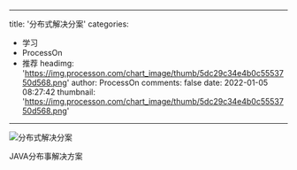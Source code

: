 
---
title: '分布式解决分案'
categories: 
 - 学习
 - ProcessOn
 - 推荐
headimg: 'https://img.processon.com/chart_image/thumb/5dc29c34e4b0c5553750d568.png'
author: ProcessOn
comments: false
date: 2022-01-05 08:27:42
thumbnail: 'https://img.processon.com/chart_image/thumb/5dc29c34e4b0c5553750d568.png'
---

<div>   
<img class="thumb" alt="分布式解决分案" src="https://img.processon.com/chart_image/thumb/5dc29c34e4b0c5553750d568.png" referrerpolicy="no-referrer">
<p>JAVA分布事解决方案</p>  
</div>
            